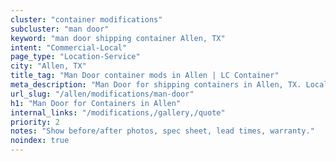 ```yaml
---
cluster: "container modifications"
subcluster: "man door"
keyword: "man door shipping container Allen, TX"
intent: "Commercial-Local"
page_type: "Location-Service"
city: "Allen, TX"
title_tag: "Man Door container mods in Allen | LC Container"
meta_description: "Man Door for shipping containers in Allen, TX. Local fabrication & pro install. LC Container — Since 2003. Get a quote."
url_slug: "/allen/modifications/man-door"
h1: "Man Door for Containers in Allen"
internal_links: "/modifications,/gallery,/quote"
priority: 2
notes: "Show before/after photos, spec sheet, lead times, warranty."
noindex: true
---
```


<!-- TODO: Add unique city/inventory copy, images, and internal links here. -->
